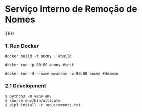 # Serviço Interno de Remoção de Nomes

TBD

### 1. Run Docker

```
docker build -t anony . #build

docker run -p 80:80 anony #test

docker run -d --name myanony -p 80:80 anony #deamon
```
### 2.1 Development

```
$ python3 -m venv env
$ source env/bin/activate
$ pip3 install -r requirements.txt
```